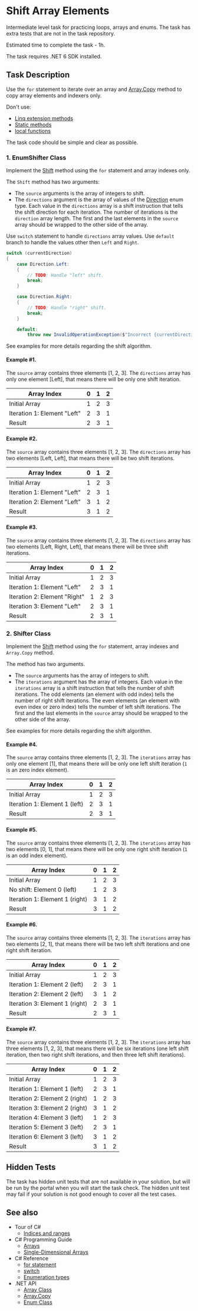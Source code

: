 # Shift Array Elements

Intermediate level task for practicing loops, arrays and enums. The task has extra tests that are not in the task repository.

Estimated time to complete the task - 1h.

The task requires .NET 6 SDK installed.


## Task Description

Use the `for` statement to iterate over an array and [Array.Copy](https://docs.microsoft.com/en-us/dotnet/api/system.array.copy) method to copy array elements and indexers only.

Don't use:
* [Linq extension methods](https://docs.microsoft.com/en-us/dotnet/api/system.linq)
* [Static methods](https://docs.microsoft.com/en-us/dotnet/csharp/programming-guide/classes-and-structs/static-classes-and-static-class-members)
* [local functions](https://docs.microsoft.com/en-us/dotnet/csharp/programming-guide/classes-and-structs/local-functions)

The task code should be simple and clear as possible.


### 1. EnumShifter Class

Implement the [Shift](ShiftArrayElements/EnumShifter.cs#L13) method using the `for` statement and array indexes only.

The `Shift` method has two arguments:
* The `source` arguments is the array of integers to shift.
* The `directions` argument is the array of values of the [Direction](ShiftArrayElements/Direction.cs) enum type. Each value in the `directions` array is a shift instruction that tells the shift direction for each iteration. The number of iterations is the `direction` array length. The first and the last elements in the `source` array should be wrapped to the other side of the array.

Use `switch` statement to handle `directions` array values. Use `default` branch to handle the values other then `Left` and `Right`.

```cs
switch (currentDirection)
{
    case Direction.Left:
    {
        // TODO: Handle "left" shift.
        break;
    }

    case Direction.Right:
    {
        // TODO: Handle "right" shift.
        break;
    }

    default:
        throw new InvalidOperationException($"Incorrect {currentDirection} enum value.");
```

See examples for more details regarding the shift algorithm.


#### Example #1.

The `source` array contains three elements [1, 2, 3]. The `directions` array has only one element [Left], that means there will be only one shift iteration.

| Array Index                  | 0 | 1 | 2 |
|------------------------------|---|---|---|
| Initial Array                | 1 | 2 | 3 |
| Iteration 1: Element "Left"  | 2 | 3 | 1 |
| Result                       | 2 | 3 | 1 |


#### Example #2.

The `source` array contains three elements [1, 2, 3]. The `directions` array has two elements [Left, Left], that means there will be two shift iterations.

| Array Index                  | 0 | 1 | 2 |
|------------------------------|---|---|---|
| Initial Array                | 1 | 2 | 3 |
| Iteration 1: Element "Left"  | 2 | 3 | 1 |
| Iteration 2: Element "Left"  | 3 | 1 | 2 |
| Result                       | 3 | 1 | 2 |


#### Example #3.

The `source` array contains three elements [1, 2, 3]. The `directions` array has two elements [Left, Right, Left], that means there will be three shift iterations.

| Array Index                  | 0 | 1 | 2 |
|------------------------------|---|---|---|
| Initial Array                | 1 | 2 | 3 |
| Iteration 1: Element "Left"  | 2 | 3 | 1 |
| Iteration 2: Element "Right" | 1 | 2 | 3 |
| Iteration 3: Element "Left"  | 2 | 3 | 1 |
| Result                       | 2 | 3 | 1 |


### 2. Shifter Class

Implement the [Shift](ShiftArrayElements/Shifter.cs#L12) method using the `for` statement, array indexes and `Array.Copy` method.

The method has two arguments.
* The `source` arguments has the array of integers to shift.
* The `iterations` argument has the array of integers. Each value in the `iterations` array is a shift instruction that tells the number of shift iterations. The odd elements (an element with odd index) tells the number of right shift iterations. The even elements (an element with even index or zero index) tells the number of left shift iterations. The first and the last elements in the `source` array should be wrapped to the other side of the array.

See examples for more details regarding the shift algorithm.


#### Example #4.

The `source` array contains three elements [1, 2, 3]. The `iterations` array has only one element [1], that means there will be only one left shift iteration (`1` is an zero index element).

| Array Index                     | 0 | 1 | 2 |
|---------------------------------|---|---|---|
| Initial Array                   | 1 | 2 | 3 |
| Iteration 1: Element 1 (left)   | 2 | 3 | 1 |
| Result                          | 2 | 3 | 1 |


#### Example #5.

The `source` array contains three elements [1, 2, 3]. The `iterations` array has two elements [0, 1], that means there will be only one right shift iteration (`1` is an odd index element).

| Array Index                     | 0 | 1 | 2 |
|---------------------------------|---|---|---|
| Initial Array                   | 1 | 2 | 3 |
| No shift: Element 0 (left)      | 1 | 2 | 3 |
| Iteration 1: Element 1 (right)  | 3 | 1 | 2 |
| Result                          | 3 | 1 | 2 |


#### Example #6.

The `source` array contains three elements [1, 2, 3]. The `iterations` array has two elements [2, 1], that means there will be two left shift iterations and one right shift iteration.

| Array Index                     | 0 | 1 | 2 |
|---------------------------------|---|---|---|
| Initial Array                   | 1 | 2 | 3 |
| Iteration 1: Element 2 (left)   | 2 | 3 | 1 |
| Iteration 2: Element 2 (left)   | 3 | 1 | 2 |
| Iteration 3: Element 1 (right)  | 2 | 3 | 1 |
| Result                          | 2 | 3 | 1 |


#### Example #7.

The `source` array contains three elements [1, 2, 3]. The `iterations` array has three elements [1, 2, 3], that means there will be six iterations (one left shift iteration, then two right shift iterations, and then three left shift iterations).

| Array Index                     | 0 | 1 | 2 |
|---------------------------------|---|---|---|
| Initial Array                   | 1 | 2 | 3 |
| Iteration 1: Element 1 (left)   | 2 | 3 | 1 |
| Iteration 2: Element 2 (right)  | 1 | 2 | 3 |
| Iteration 3: Element 2 (right)  | 3 | 1 | 2 |
| Iteration 4: Element 3 (left)   | 1 | 2 | 3 |
| Iteration 5: Element 3 (left)   | 2 | 3 | 1 |
| Iteration 6: Element 3 (left)   | 3 | 1 | 2 |
| Result                          | 3 | 1 | 2 |


## Hidden Tests

The task has hidden unit tests that are not available in your solution, but will be run by the portal when you will start the task check. The hidden unit test may fail if your solution is not good enough to cover all the test cases.


## See also

* Tour of C#
  * [Indices and ranges](https://docs.microsoft.com/en-us/dotnet/csharp/tutorials/ranges-indexes)
* C# Programming Guide
  * [Arrays](https://docs.microsoft.com/en-us/dotnet/csharp/programming-guide/arrays/)
  * [Single-Dimensional Arrays](https://docs.microsoft.com/en-us/dotnet/csharp/programming-guide/arrays/single-dimensional-arrays)
* C# Reference
  * [for statement](https://docs.microsoft.com/en-us/dotnet/csharp/language-reference/keywords/for)
  * [switch](https://docs.microsoft.com/en-us/dotnet/csharp/language-reference/keywords/switch)
  * [Enumeration types](https://docs.microsoft.com/en-us/dotnet/csharp/language-reference/builtin-types/enum)
* .NET API
  * [Array Class](https://docs.microsoft.com/en-us/dotnet/api/system.array)
  * [Array.Copy](https://docs.microsoft.com/en-us/dotnet/api/system.array.copy)
  * [Enum Class](https://docs.microsoft.com/en-us/dotnet/api/system.enum)
